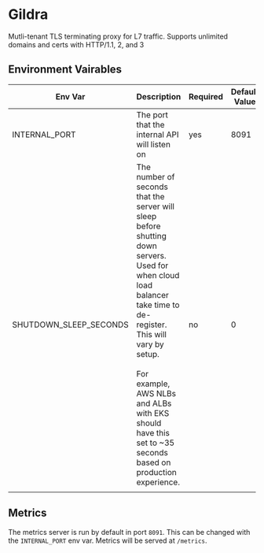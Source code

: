 # Gildra
Mutli-tenant TLS terminating proxy for L7 traffic. Supports unlimited domains and certs with HTTP/1.1, 2, and 3

## Environment Vairables

| Env Var                | Description                                                                                                                                                                                                                                                                               | Required | Default Value |
|------------------------|-------------------------------------------------------------------------------------------------------------------------------------------------------------------------------------------------------------------------------------------------------------------------------------------|----------|---------------|
| INTERNAL_PORT          | The port that the internal API will listen on                                                                                                                                                                                                                                             | yes      | 8091          |
| SHUTDOWN_SLEEP_SECONDS | The number of seconds that the server will sleep before shutting down servers. Used for when cloud load balancer take time to de-register. This will vary by setup.<br/> <br/>For example, AWS NLBs and ALBs with EKS should have this set to ~35 seconds based on production experience. | no       | 0             |
|                        |                                                                                                                                                                                                                                                                                           |          |               |


## Metrics

The metrics server is run by default in port `8091`. This can be changed with the `INTERNAL_PORT` env var. Metrics will be served at `/metrics`.